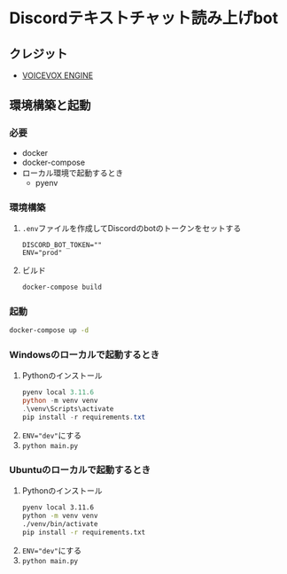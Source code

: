 # Discordテキストチャット読み上げbot
## クレジット
- [VOICEVOX ENGINE](https://github.com/VOICEVOX/voicevox_engine)

## 環境構築と起動
### 必要
- docker
- docker-compose
- ローカル環境で起動するとき
    - pyenv
### 環境構築
1. `.env`ファイルを作成してDiscordのbotのトークンをセットする
    ```
    DISCORD_BOT_TOKEN=""
    ENV="prod"
    ```
1. ビルド
    ```bash
    docker-compose build
    ```
### 起動
```bash
docker-compose up -d
```
### Windowsのローカルで起動するとき
1. Pythonのインストール
    ```powershell
    pyenv local 3.11.6
    python -m venv venv
    .\venv\Scripts\activate
    pip install -r requirements.txt
    ```
1. `ENV="dev"`にする
1. `python main.py`

### Ubuntuのローカルで起動するとき
1. Pythonのインストール
    ```bash
    pyenv local 3.11.6
    python -m venv venv
    ./venv/bin/activate
    pip install -r requirements.txt
    ```
1. `ENV="dev"`にする
1. `python main.py`